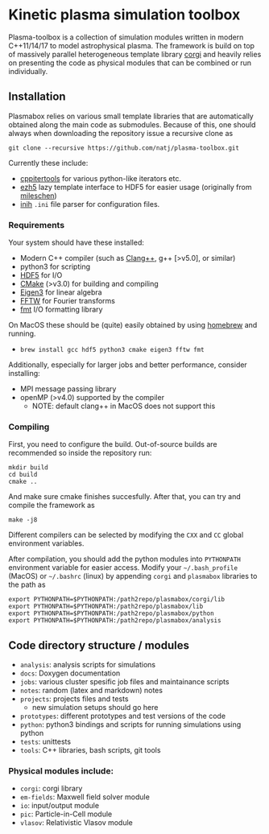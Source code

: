 # Kinetic plasma simulation toolbox

Plasma-toolbox is a collection of simulation modules written in modern C++11/14/17 to model astrophysical plasma. The framework is build on top of massively parallel heterogeneous template library [corgi](https://github.com/natj/corgi) and heavily relies on presenting the code as physical modules that can be combined or run individually.


## Installation

Plasmabox relies on various small template libraries that are automatically obtained along the main code as submodules. Because of this, one should always when downloading the repository issue a recursive clone as
```
git clone --recursive https://github.com/natj/plasma-toolbox.git
```
Currently these include:
- [cppitertools](https://github.com/ryanhaining/cppitertools) for various python-like iterators etc.
- [ezh5](https://github.com/natj/ezh5) lazy template interface to HDF5 for easier usage (originally from [mileschen](https://github.com/mileschen360/ezh5))
- [inih](https://github.com/benhoyt/inih) `.ini` file parser for configuration files.


### Requirements
Your system should have these installed:
- Modern C++ compiler (such as [Clang++](https://clang.llvm.org/), g++ [>v5.0], or similar)
- python3 for scripting
- [HDF5](https://support.hdfgroup.org/HDF5/) for I/O
- [CMake](https://cmake.org/) (>v3.0) for building and compiling
- [Eigen3](http://eigen.tuxfamily.org/index.php?title=Main_Page) for linear algebra
- [FFTW](http://www.fftw.org/) for Fourier transforms
- [fmt](https://github.com/fmtlib/fmt) I/O formatting library

On MacOS these should be (quite) easily obtained by using [homebrew](https://brew.sh/) and running.
- `brew install gcc hdf5 python3 cmake eigen3 fftw fmt`

Additionally, especially for larger jobs and better performance, consider installing:
- MPI message passing library
- openMP (>v4.0) supported by the compiler 
    - NOTE: default clang++ in MacOS does not support this


### Compiling

First, you need to configure the build. Out-of-source builds are recommended so inside the repository run:
```
mkdir build
cd build
cmake ..
```
And make sure cmake finishes succesfully. After that, you can try and compile the framework as
```
make -j8
```

Different compilers can be selected by modifying the `CXX` and `CC` global environment variables.


After compilation, you should add the python modules into `PYTHONPATH` environment variable for easier access. Modify your `~/.bash_profile` (MacOS) or `~/.bashrc` (linux) by appending `corgi` and `plasmabox` libraries to the path as
```
export PYTHONPATH=$PYTHONPATH:/path2repo/plasmabox/corgi/lib
export PYTHONPATH=$PYTHONPATH:/path2repo/plasmabox/lib
export PYTHONPATH=$PYTHONPATH:/path2repo/plasmabox/python
export PYTHONPATH=$PYTHONPATH:/path2repo/plasmabox/analysis
```



## Code directory structure / modules
- `analysis`: analysis scripts for simulations
- `docs`: Doxygen documentation
- `jobs`: various cluster spesific job files and maintainance scripts
- `notes`: random (latex and markdown) notes 
- `projects`: projects files and tests
    - new simulation setups should go here
- `prototypes`: different prototypes and test versions of the code
- `python`: python3 bindings and scripts for running simulations using python
- `tests`: unittests
- `tools`: C++ libraries, bash scripts, git tools

### Physical modules include:
- `corgi`: corgi library
- `em-fields`: Maxwell field solver module
- `io`: input/output module
- `pic`: Particle-in-Cell module
- `vlasov`: Relativistic Vlasov module



